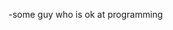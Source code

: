 -some guy who is ok at programming

<!---
CarcusMhau/CarcusMhau is a ✨ special ✨ repository because its `README.md` (this file) appears on your GitHub profile.
You can click the Preview link to take a look at your changes.
--->
